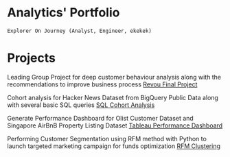 # Analytics' Portfolio

`Explorer On Journey (Analyst, Engineer, ekekek)`

# Projects
Leading Group Project for deep customer behaviour analysis along with the recommendations to improve business process
[Revou Final Project](https://drive.google.com/file/d/1AqWZE96V8aoMtQp7AndgaH1hbRHhnm-B/view)

Cohort analysis for Hacker News Dataset from BigQuery Public Data along with several basic SQL queries
[SQL Cohort Analysis](https://docs.google.com/presentation/d/1IubzpJIFBfQo-BKalyTxfCt7oObC0SHkQL1daswPqzA/edit#slide=id.g1147b7b8f6d_0_0)

Generate Performance Dashboard for Olist Customer Dataset and Singapore AirBnB Property Listing Dataset
[Tableau Performance Dashboard](https://docs.google.com/presentation/d/1FJkktM0hElksyn7E98TTqdE7fLlPgMJjIV299PxKXmM/edit#slide=id.gf3d50a4615_0_0)

Performing Customer Segmentation using RFM method with Python to launch targeted marketing campaign for funds optimization
[RFM Clustering](https://docs.google.com/presentation/d/1sesyyyODVzeBWBoGICoJiozM4T1ymlsjwJ_bxd3pQKg/edit#slide=id.g11d72e60a13_0_3)

